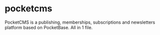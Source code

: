 # pocketcms
PocketCMS is a publishing, memberships, subscriptions and newsletters platform based on PocketBase. All in 1 file.
